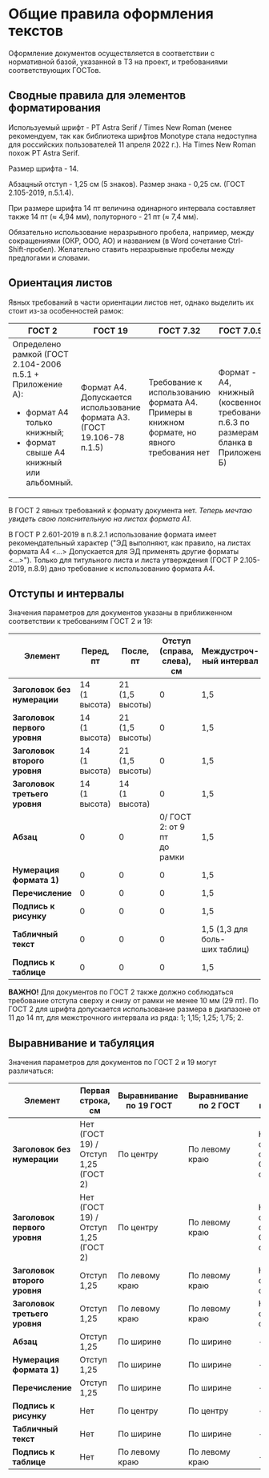 # Общие правила оформления текстов

Оформление документов осуществляется в соответствии с нормативной базой,
указанной в ТЗ на проект, и требованиями соответствующих ГОСТов. 

## Сводные правила для элементов форматирования

Используемый шрифт - PT Astra Serif / Times New Roman (менее
рекомендуем, так как библиотека шрифтов Monotype стала недоступна для
российских пользователей 11 апреля 2022 г.). На Times New Roman похож PT Astra Serif.

Размер шрифта - 14.

Абзацный отступ - 1,25 см (5 знаков). Размер знака - 0,25 см. (ГОСТ
2.105-2019, п.5.1.4).

При размере шрифта 14 пт величина одинарного интервала составляет также
14 пт (≈ 4,94 мм), полуторного - 21 пт (≈ 7,4 мм).

Обязательно использование неразрывного пробела, например, между сокращениями (ОКР, ООО, АО) и
названием (в Word сочетание Ctrl-Shift-пробел). Желательно ставить неразрывные пробелы между предлогами и словами.

## Ориентация листов
Явных требований в части ориентации листов нет, однако выделить их стоит из-за особенностей рамок:

|    **ГОСТ 2**    |  **ГОСТ 19**    | **ГОСТ 7.32**                   | **ГОСТ 7.0.97**             |
|----------        |----------       |----------                       |-----------------            |
|Определено рамкой (ГОСТ 2.104-2006 п.5.1 + Приложение А): <br/> <ul><li> формат А4 только книжный; <br/> </li><li> формат свыше А4 книжный или альбомный. </li></ul>   |Формат А4. Допускается использование формата А3. <br/>  (ГОСТ 19.106-78 п.1.5)      |Требование к использованию формата А4. Примеры в книжном формате, но явного требования нет                    | Формат - А4, книжный (косвенное требование п.6.3 по размерам бланка в Приложении Б) |

В ГОСТ 2 явных требований к формату документа нет. *Теперь мечтаю увидеть свою пояснительную на листах формата А1.* 

В ГОСТ Р 2.601-2019 в п.8.2.1  использование формата имеет рекомендательный характер ("ЭД выполняют, как правило, на листах формата А4 <...> Допускается для ЭД применять другие форматы <...>"). Только для титульного листа и листа утверждения (ГОСТ Р 2.105-2019, п.8.9) дано требование к использованию формата А4.  

## Отступы и интервалы 
Значения параметров для документов указаны в приближенном соответствии к требованиям ГОСТ 2 и 19:

|  **Элемент**                |    **Перед, пт** |  **После, пт**  | **Отступ (справа, <br/> слева), см** | **Междустроч- <br/> ный интервал**  |
|------------------           |----------        |----------       |----------                       |-----------------            |
|**Заголовок без нумерации**  |14 <br/> (1 высота)     |21 <br/>(1,5 высоты)  |0                                |1,5                          |
|**Заголовок первого уровня** |14 <br/> (1 высота)     |21 <br/>(1,5 высоты)  |0                                |1,5                          |
|**Заголовок второго уровня** |14 <br/> (1 высота)     |21 <br/>(1,5 высоты)  |0                                |1,5                          |
|**Заголовок третьего уровня**|14 <br/> (1 высота)     |14 <br/>(1 высота)    |0                                |1,5                          |
|**Абзац**                    |0                 |0                |0/ ГОСТ 2: от 9 пт <br/> до рамки  |1,5                          |
|**Нумерация формата 1)**	  |0                 |0                |0                                |1,5                          |
|**Перечисление**             |0                 |0                |0                                |1,5                          |
|**Подпись к рисунку**	      |0                 |0                |0                                |1,5                          |
|**Табличный текст**	      |0                 |0                |0                                |1,5 (1,3 для боль- <br/> ших таблиц) |
|**Подпись к таблице**	      |0                 |0                |0                                |1,5                          |

**ВАЖНО!** Для документов по ГОСТ 2 также должно соблюдаться требование отступа сверху и снизу от рамки не менее 10 мм (29 пт).
По ГОСТ 2 для шрифта допускается использование размера в диапазоне от 11 до 14 пт, для межстрочного интервала из ряда: 1; 1,15; 1,25; 1,75; 2.

## Выравнивание и табуляция
Значения параметров для документов по ГОСТ 2 и 19 могут различаться:

|  **Элемент**                | **Первая строка, см**                 |  **Выравнивание <br/> по 19 ГОСТ**  |  **Выравнивание <br/> по 2 ГОСТ**| **Положение  на странице**                |
|------------------           |----------                         |-----------------              |------------------          |------------------                         |
|**Заголовок без нумерации**  |Нет (ГОСТ 19) / <br/> Отступ 1,25 (ГОСТ 2) |По центру                      |По левому краю              |Не отрывать от следующего. <br/> С новой страницы|
|**Заголовок первого уровня** |Нет (ГОСТ 19) / <br/> Отступ 1,25 (ГОСТ 2) |По центру                      |По левому краю              |Не отрывать от следующего. <br/> С новой страницы|
|**Заголовок второго уровня** |Отступ 1,25                        |По левому краю	              |По левому краю              |Не отрывать от следующего                  |
|**Заголовок третьего уровня**|Отступ 1,25                        |По левому краю	              |По левому краю              |Не отрывать от следующего                  |
|**Абзац**                    |Отступ 1,25                        |По ширине	                  |По ширине	               | - |
|**Нумерация формата 1)**	  |Отступ 1,25                        |По ширине     	              |По ширине	               | - |
|**Перечисление**             |Отступ 1,25                        |По ширине	                  |По ширине	               | - |
|**Подпись к рисунку**	      |Нет                                  |По центру    	              |По центру	               | - |
|**Табличный текст**	      |Нет                                  |По ширине                      |По ширине	               | - |
|**Подпись к таблице**	      |Нет                            |По левому краю	              |По левому краю              | - | 

